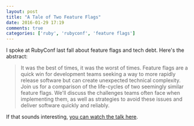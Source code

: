 ```yaml
---
layout: post
title: "A Tale of Two Feature Flags"
date: 2016-01-29 17:19
comments: true
categories: ['ruby', 'rubyconf', 'feature flags']
---
```


I spoke at RubyConf last fall about feature flags and tech debt. Here's
the abstract:

> It was the best of times, it was the worst of times. Feature flags
> are a quick win for development teams seeking a way to more rapidly
> release software but can create unexpected technical complexity. Join
> us for a comparison of the life-cycles of two seemingly similar
> feature flags. We'll discuss the challenges teams often face when
> implementing them, as well as strategies to avoid these issues and
> deliver software quickly and reliably.

If that sounds interesting, [you can watch the talk
here](http://confreaks.tv/videos/rubyconf2015-a-tale-of-two-feature-flags).
